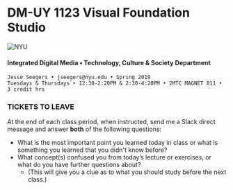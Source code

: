 # DM-UY 1123 Visual Foundation Studio

![NYU](C:/Users/Jesse%20Seegers/Desktop/NYU%20VFS/DM-1123-A-VFS-FA18-SEEGERS/nyu_soe_logo.png)

#### Integrated Digital Media • Technology, Culture & Society Department 

```
Jesse Seegers • jseegers@nyu.edu • Spring 2019 
Tuesdays & Thursdays • 12:30-2:20PM & 2:30-4:20PM • 2MTC MAGNET 811 • 3 credit hrs
```

### TICKETS TO LEAVE


At the end of each class period, when instructed, send me a Slack direct message and answer **both** of the following questions:

* What is the most important point you learned today in class or what is something you learned that you didn't know before?
* What concept(s) confused you from today’s lecture or exercises, or what do you have further questions about?
  * (This will give you a clue as to what you should study before the next class.)
